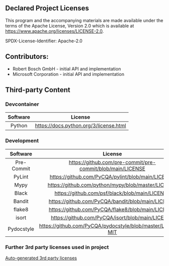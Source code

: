 ## Declared Project Licenses

This program and the accompanying materials are made available under the terms of the Apache License, Version 2.0 which is available at https://www.apache.org/licenses/LICENSE-2.0.

SPDX-License-Identifier: Apache-2.0

## Contributors:
*   Robert Bosch GmbH - initial API and implementation
*   Microsoft Corporation - initial API and implementation

## Third-party Content

### Devcontainer

| Software  | License                                 |
| :-------: | :-------------------------------------: |
| Python    | https://docs.python.org/3/license.html  |


### Development
| Software   |                             License                                  |
| :--------: | :------------------------------------------------------------------: |
| Pre-Commit | https://github.com/pre-commit/pre-commit/blob/main/LICENSE           |
| PyLint     | https://github.com/PyCQA/pylint/blob/main/LICENSE                    |
| Mypy       | https://github.com/python/mypy/blob/master/LICENSE                   |
| Black      | https://github.com/psf/black/blob/main/LICENSE                       |
| Bandit     | https://github.com/PyCQA/bandit/blob/main/LICENSE                    |
| flake8     | https://github.com/PyCQA/flake8/blob/main/LICENSE                    |
| isort      | https://github.com/PyCQA/isort/blob/main/LICENSE                     |
| Pydocstyle | https://github.com/PyCQA/pydocstyle/blob/master/LICENSE-MIT          |


### Further 3rd party licenses used in project
[Auto-generated 3rd party licenses](./NOTICE-3RD-PARTY-CONTENT.md)
